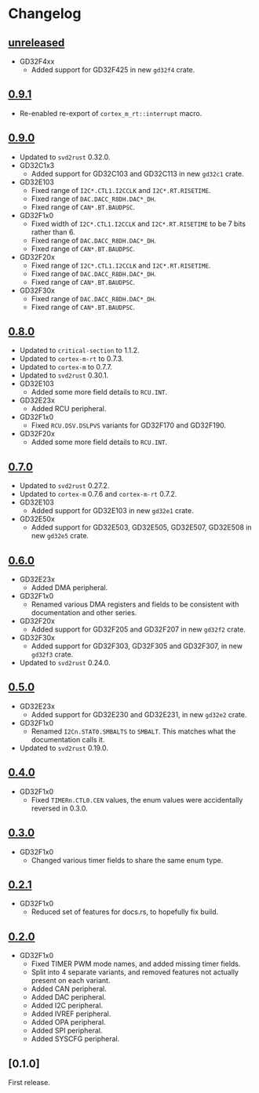 # Changelog

## [unreleased]

- GD32F4xx
  - Added support for GD32F425 in new `gd32f4` crate.

## [0.9.1]

- Re-enabled re-export of `cortex_m_rt::interrupt` macro.

## [0.9.0]

- Updated to `svd2rust` 0.32.0.
- GD32C1x3
  - Added support for GD32C103 and GD32C113 in new `gd32c1` crate.
- GD32E103
  - Fixed range of `I2C*.CTL1.I2CCLK` and `I2C*.RT.RISETIME`.
  - Fixed range of `DAC.DACC_R8DH.DAC*_DH`.
  - Fixed range of `CAN*.BT.BAUDPSC`.
- GD32F1x0
  - Fixed width of `I2C*.CTL1.I2CCLK` and `I2C*.RT.RISETIME` to be 7 bits rather than 6.
  - Fixed range of `DAC.DACC_R8DH.DAC*_DH`.
  - Fixed range of `CAN*.BT.BAUDPSC`.
- GD32F20x
  - Fixed range of `I2C*.CTL1.I2CCLK` and `I2C*.RT.RISETIME`.
  - Fixed range of `DAC.DACC_R8DH.DAC*_DH`.
  - Fixed range of `CAN*.BT.BAUDPSC`.
- GD32F30x
  - Fixed range of `DAC.DACC_R8DH.DAC*_DH`.
  - Fixed range of `CAN*.BT.BAUDPSC`.

## [0.8.0]

- Updated to `critical-section` to 1.1.2.
- Updated to `cortex-m-rt` to 0.7.3.
- Updated to `cortex-m` to 0.7.7.
- Updated to `svd2rust` 0.30.1.
- GD32E103
  - Added some more field details to `RCU.INT`.
- GD32E23x
  - Added RCU peripheral.
- GD32F1x0
  - Fixed `RCU.DSV.DSLPVS` variants for GD32F170 and GD32F190.
- GD32F20x
  - Added some more field details to `RCU.INT`.

## [0.7.0]

- Updated to `svd2rust` 0.27.2.
- Updated to `cortex-m` 0.7.6 and `cortex-m-rt` 0.7.2.
- GD32E103
  - Added support for GD32E103 in new `gd32e1` crate.
- GD32E50x
  - Added support for GD32E503, GD32E505, GD32E507, GD32E508 in new `gd32e5` crate.

## [0.6.0]

- GD32E23x
  - Added DMA peripheral.
- GD32F1x0
  - Renamed various DMA registers and fields to be consistent with documentation and other series.
- GD32F20x
  - Added support for GD32F205 and GD32F207 in new `gd32f2` crate.
- GD32F30x
  - Added support for GD32F303, GD32F305 and GD32F307, in new `gd32f3` crate.
- Updated to `svd2rust` 0.24.0.

## [0.5.0]

- GD32E23x
  - Added support for GD32E230 and GD32E231, in new `gd32e2` crate.
- GD32F1x0
  - Renamed `I2Cn.STAT0.SMBALTS` to `SMBALT`. This matches what the documentation calls it.
- Updated to `svd2rust` 0.19.0.

## [0.4.0]

- GD32F1x0
  - Fixed `TIMERn.CTL0.CEN` values, the enum values were accidentally reversed in 0.3.0.

## [0.3.0]

- GD32F1x0
  - Changed various timer fields to share the same enum type.

## [0.2.1]

- GD32F1x0
  - Reduced set of features for docs.rs, to hopefully fix build.

## [0.2.0]

- GD32F1x0
  - Fixed TIMER PWM mode names, and added missing timer fields.
  - Split into 4 separate variants, and removed features not actually present on each variant.
  - Added CAN peripheral.
  - Added DAC peripheral.
  - Added I2C peripheral.
  - Added IVREF peripheral.
  - Added OPA peripheral.
  - Added SPI peripheral.
  - Added SYSCFG peripheral.

## [0.1.0]

First release.

[unreleased]: https://github.com/gd32-rust/gd32-rs/compare/0.9.1...HEAD
[0.2.0]: https://github.com/gd32-rust/gd32-rs/compare/0.1.0...0.2.0
[0.2.1]: https://github.com/gd32-rust/gd32-rs/compare/0.2.0...0.2.1
[0.3.0]: https://github.com/gd32-rust/gd32-rs/compare/0.2.1...0.3.0
[0.4.0]: https://github.com/gd32-rust/gd32-rs/compare/0.3.0...0.4.0
[0.5.0]: https://github.com/gd32-rust/gd32-rs/compare/0.4.0...0.5.0
[0.6.0]: https://github.com/gd32-rust/gd32-rs/compare/0.5.0...0.6.0
[0.7.0]: https://github.com/gd32-rust/gd32-rs/compare/0.6.0...0.7.0
[0.8.0]: https://github.com/gd32-rust/gd32-rs/compare/0.7.0...0.8.0
[0.9.0]: https://github.com/gd32-rust/gd32-rs/compare/0.8.0...0.9.0
[0.9.1]: https://github.com/gd32-rust/gd32-rs/compare/0.9.0...0.9.1

